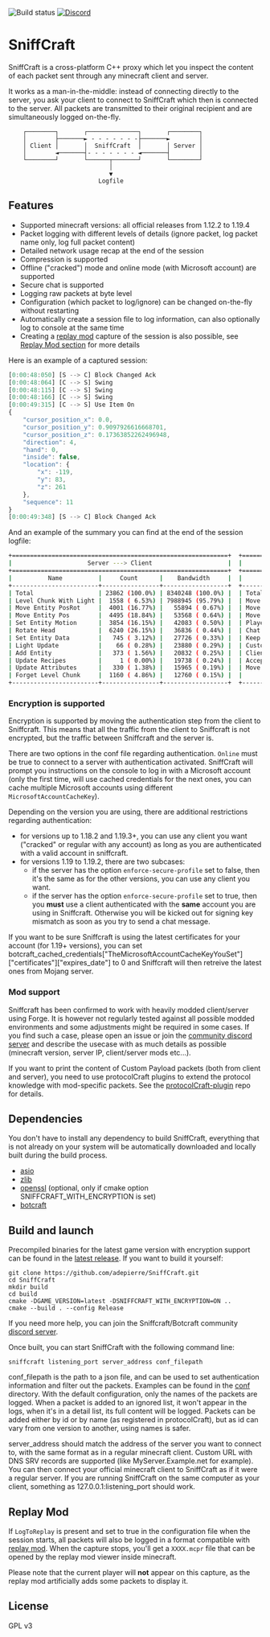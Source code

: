 ![Build status](https://github.com/adepierre/Sniffcraft/actions/workflows/build.yml/badge.svg)
[![Discord](https://badgen.net/badge/icon/discord?icon=discord&label)](https://discord.gg/wECVsTbjA9)

# SniffCraft

SniffCraft is a cross-platform C++ proxy which let you inspect the content of each packet sent through any minecraft client and server.

It works as a man-in-the-middle: instead of connecting directly to the server, you ask your client to connect to SniffCraft which then is connected to the server. All packets are transmitted to their original recipient and are simultaneously logged on-the-fly.

```
    ┌────────┐       ┌──────────────┐       ┌────────┐
    │        ├───────► - - - - - - -├───────►        │
    │ Client │       │  SniffCraft  │       │ Server │
    │        ◄───────┤- - - - - - - ◄───────┤        │
    └────────┘       └──────┬───────┘       └────────┘
                            │
                            ▼
                         Logfile
```

## Features

- Supported minecraft versions: all official releases from 1.12.2 to 1.19.4
- Packet logging with different levels of details (ignore packet, log packet name only, log full packet content)
- Detailed network usage recap at the end of the session
- Compression is supported
- Offline ("cracked") mode and online mode (with Microsoft account) are supported
- Secure chat is supported
- Logging raw packets at byte level
- Configuration (which packet to log/ignore) can be changed on-the-fly without restarting
- Automatically create a session file to log information, can also optionally log to console at the same time
- Creating a [replay mod](https://github.com/ReplayMod/ReplayMod) capture of the session is also possible, see [Replay Mod section](#replay-mod) for more details

Here is an example of a captured session:
```javascript
[0:00:48:050] [S --> C] Block Changed Ack
[0:00:48:064] [C --> S] Swing
[0:00:48:115] [C --> S] Swing
[0:00:48:166] [C --> S] Swing
[0:00:49:315] [C --> S] Use Item On
{
    "cursor_position_x": 0.0,
    "cursor_position_y": 0.9097926616668701,
    "cursor_position_z": 0.17363852262496948,
    "direction": 4,
    "hand": 0,
    "inside": false,
    "location": {
        "x": -119,
        "y": 83,
        "z": 261
    },
    "sequence": 11
}
[0:00:49:348] [S --> C] Block Changed Ack
```
And an example of the summary you can find at the end of the session logfile:
```bash
+============================================================+  +================================================================+
|                     Server ---> Client                     |  |                       Client ---> Server                       |
+============================================================+  +================================================================+
|          Name          |     Count      |    Bandwidth     |  |              Name              |    Count     |   Bandwidth    |
+------------------------+----------------+------------------+  +--------------------------------+--------------+----------------+
| Total                  | 23862 (100.0%) | 8340248 (100.0%) |  | Total                          | 902 (100.0%) | 28156 (100.0%) |
| Level Chunk With Light |  1558 ( 6.53%) | 7988945 (95.79%) |  | Move Player PosRot             | 481 (53.33%) | 17316 (61.50%) |
| Move Entity PosRot     |  4001 (16.77%) |   55894 ( 0.67%) |  | Move Player Pos                | 368 (40.80%) | 10304 (36.60%) |
| Move Entity Pos        |  4495 (18.84%) |   53568 ( 0.64%) |  | Move Player Rot                |  19 ( 2.11%) |   228 ( 0.81%) |
| Set Entity Motion      |  3854 (16.15%) |   42083 ( 0.50%) |  | Player Command                 |  26 ( 2.88%) |   182 ( 0.65%) |
| Rotate Head            |  6240 (26.15%) |   36836 ( 0.44%) |  | Chat Command                   |   1 ( 0.11%) |    42 ( 0.15%) |
| Set Entity Data        |   745 ( 3.12%) |   27726 ( 0.33%) |  | Keep Alive                     |   3 ( 0.33%) |    33 ( 0.12%) |
| Light Update           |    66 ( 0.28%) |   23880 ( 0.29%) |  | Custom Payload|minecraft:brand |   1 ( 0.11%) |    27 ( 0.10%) |
| Add Entity             |   373 ( 1.56%) |   20832 ( 0.25%) |  | Client Information             |   1 ( 0.11%) |    16 ( 0.06%) |
| Update Recipes         |     1 ( 0.00%) |   19738 ( 0.24%) |  | Accept Teleportation           |   1 ( 0.11%) |     4 ( 0.01%) |
| Update Attributes      |   330 ( 1.38%) |   15965 ( 0.19%) |  | Move Player Status Only        |   1 ( 0.11%) |     4 ( 0.01%) |
| Forget Level Chunk     |  1160 ( 4.86%) |   12760 ( 0.15%) |  |                                |              |                |
+------------------------+----------------+------------------+  +--------------------------------+--------------+----------------+
```


### Encryption is supported

Encryption is supported by moving the authentication step from the client to Sniffcraft. This means that all the traffic from the client to Sniffcraft is not encrypted, but the traffic between Sniffcraft and the server is.

There are two options in the conf file regarding authentication. ``Online`` must be true to connect to a server with authentication activated. SniffCraft will prompt you instructions on the console to log in with a Microsoft account (only the first time, will use cached credentials for the next ones, you can cache multiple Microsoft accounts using different ``MicrosoftAccountCacheKey``).

Depending on the version you are using, there are additional restrictions regarding authentication:
- for versions up to 1.18.2 and 1.19.3+, you can use any client you want ("cracked" or regular with any account) as long as you are authenticated with a valid account in sniffcraft.
- for versions 1.19 to 1.19.2, there are two subcases:
    - if the server has the option `enforce-secure-profile` set to false, then it's the same as for the other versions, you can use any client you want.
    - if the server has the option `enforce-secure-profile` set to true, then you **must** use a client authenticated with the **same** account you are using in Sniffcraft. Otherwise you will be kicked out for signing key mismatch as soon as you try to send a chat message.

If you want to be sure Sniffcraft is using the latest certificates for your account (for 1.19+ versions), you can set botcraft_cached_credentials\["TheMicrosoftAccountCacheKeyYouSet"\]\["certificates"\]\["expires_date"\] to 0 and Sniffcraft will then retreive the latest ones from Mojang server.

### Mod support

Sniffcraft has been confirmed to work with heavily modded client/server using Forge. It is however not regularly tested against all possible modded environments and some adjustments might be required in some cases. If you find such a case, please open an issue or join the [community discord server](https://discord.gg/wECVsTbjA9) and describe the usecase with as much details as possible (minecraft version, server IP, client/server mods etc...).

If you want to print the content of Custom Payload packets (both from client and server), you need to use protocolCraft plugins to extend the protocol knowledge with mod-specific packets. See the [protocolCraft-plugin](https://github.com/adepierre/protocolcraft-plugin) repo for details.


## Dependencies

You don't have to install any dependency to build SniffCraft, everything that is not already on your system will be automatically downloaded and locally built during the build process.

- [asio](https://think-async.com/Asio/)
- [zlib](https://github.com/madler/zlib)
- [openssl](https://www.openssl.org/) (optional, only if cmake option SNIFFCRAFT_WITH_ENCRYPTION is set)
- [botcraft](https://github.com/adepierre/botcraft)

## Build and launch

Precompiled binaries for the latest game version with encryption support can be found in the [latest release](https://github.com/adepierre/SniffCraft/releases/tag/latest). If you want to build it yourself:
```
git clone https://github.com/adepierre/SniffCraft.git
cd SniffCraft
mkdir build
cd build
cmake -DGAME_VERSION=latest -DSNIFFCRAFT_WITH_ENCRYPTION=ON ..
cmake --build . --config Release
```

If you need more help, you can join the Sniffcraft/Botcraft community [discord server](https://discord.gg/wECVsTbjA9).

Once built, you can start SniffCraft with the following command line:

```
sniffcraft listening_port server_address conf_filepath
```

conf_filepath is the path to a json file, and can be used to set authentication information and filter out the packets. Examples can be found in the [conf](conf/) directory. With the default configuration, only the names of the packets are logged. When a packet is added to an ignored list, it won't appear in the logs, when it's in a detail list, its full content will be logged. Packets can be added either by id or by name (as registered in protocolCraft), but as id can vary from one version to another, using names is safer.

server_address should match the address of the server you want to connect to, with the same format as in a regular minecraft client. Custom URL with DNS SRV records are supported (like MyServer.Example.net for example). You can then connect your official minecraft client to SniffCraft as if it were a regular server. If you are running SniffCraft on the same computer as your client, something as 127.0.0.1:listening_port should work.

## Replay Mod

If ``LogToReplay`` is present and set to true in the configuration file when the session starts, all packets will also be logged in a format compatible with [replay mod](https://github.com/ReplayMod/ReplayMod). When the capture stops, you'll get a ``XXXX.mcpr`` file that can be opened by the replay mod viewer inside minecraft.

Please note that the current player will **not** appear on this capture, as the replay mod artificially adds some packets to display it.

## License

GPL v3
